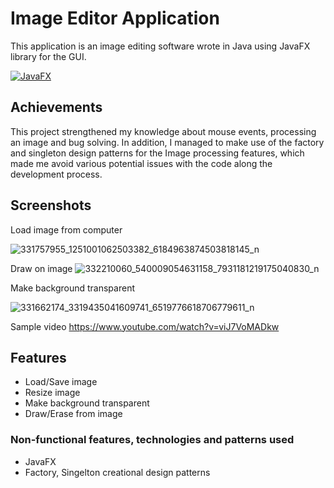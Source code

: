 # Image Editor Application


This application is an image editing software wrote in Java using JavaFX library for the GUI.


[![JavaFX](https://img.shields.io/badge/toolkit-JavaFX-orange)](https://www.postgresql.org)

## Achievements
This project strengthened my knowledge about mouse events, processing an image and bug solving. In addition, I managed to make use of the factory and singleton design patterns for the Image processing features, which made me avoid various potential issues with the code along the development process.


## Screenshots
Load image from computer

![331757955_1251001062503382_6184963874503818145_n](https://user-images.githubusercontent.com/57831211/220613186-cb39fa48-220c-4e42-9ca7-2639623f2863.png)

Draw on image
![332210060_540009054631158_7931181219175040830_n](https://user-images.githubusercontent.com/57831211/220613316-c48efb89-cf03-4029-a8e9-8639457f900a.png)

Make background transparent

![331662174_3319435041609741_6519776618706779611_n](https://user-images.githubusercontent.com/57831211/220613400-28829d53-d6de-4c4e-87ba-8b6f805823b5.png)

Sample video
https://www.youtube.com/watch?v=viJ7VoMADkw




## Features

- Load/Save image
- Resize image
- Make background transparent
- Draw/Erase from image


### Non-functional features, technologies and patterns used
- JavaFX
-  Factory, Singelton creational design patterns
